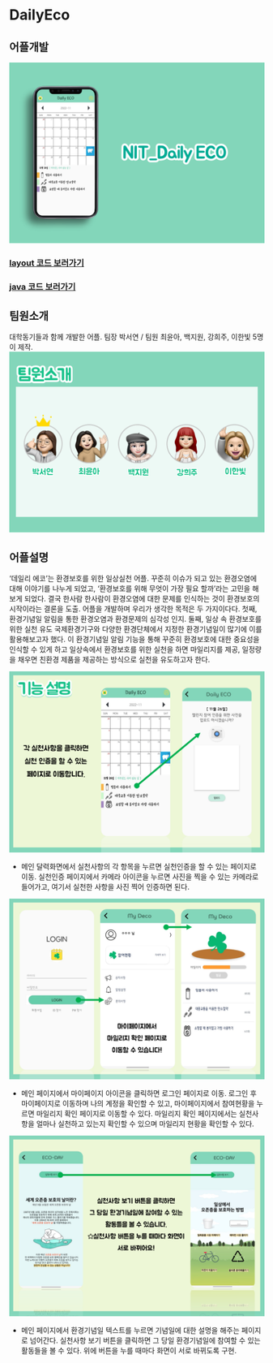 # DailyEco

## 어플개발
<img width="" height="" src="./img/슬라이드1.PNG"></img>
### [layout 코드 보러가기](https://github.com/99qkrtjdus/DailyEco/tree/main/%EC%BD%94%EB%93%9C/app/src/main/res/layout)
### [java 코드 보러가기](https://github.com/99qkrtjdus/DailyEco/tree/main/%EC%BD%94%EB%93%9C/app/src/main/java/com/example/sample)

## 팀원소개
대학동기들과 함께 개발한 어플.
팀장 박서연 / 팀원 최윤아, 백지원, 강희주, 이한빛 5명이 제작.
<img width="" height="" src="./img/슬라이드3.PNG"></img>


## 어플설명
‘데일리 에코’는 환경보호를 위한 일상실천 어플.
꾸준히 이슈가 되고 있는 환경오염에 대해 이야기를 나누게 되었고, ‘환경보호를 위해 무엇이 가장 필요 할까’라는 고민을 해보게 되었다. 
결국 한사람 한사람이 환경오염에 대한 문제를 인식하는 것이 환경보호의 시작이라는 결론을 도출. 
어플을 개발하며 우리가 생각한 목적은 두 가지이다다.
첫째, 환경기념일 알림을 통한 환경오염과 환경문제의 심각성 인지.
둘째, 일상 속 환경보호를 위한 실천 유도
국제환경기구와 다양한 환경단체에서 지정한 환경기념일이 많기에 이를 활용해보고자 했다. 
이 환경기념일 알림 기능을 통해 꾸준히 환경보호에 대한 중요성을 인식할 수 있게 하고
일상속에서 환경보호를 위한 실천을 하면 마일리지를 제공, 일정량을 채우면 친환경 제품을 제공하는 방식으로 실천을 유도하고자 한다.

<img width="" height="" src="./img/슬라이드7.PNG"></img>
- 메인 달력화면에서 실천사항의 각 항목을 누르면 실천인증을 할 수 있는 페이지로 이동. 실천인증 페이지에서 카메라 아이콘을 누르면 사진을 찍을 수 있는 카메라로 들어가고, 여기서 실천한 사항을 사진 찍어 인증하면 된다.

<img width="" height="" src="./img/슬라이드8.PNG"></img>
- 메인 페이지에서 마이페이지 아이콘을 클릭하면 로그인 페이지로 이동. 로그인 후 마이페이지로 이동하며 나의 계정을 확인할 수 있고, 마이페이지에서 참여현황을 누르면 마일리지 확인 페이지로 이동할 수 있다. 마일리지 확인 페이지에서는 실천사항을 얼마나 실천하고 있는지 확인할 수 있으며 마일리지 현황을 확인할 수 있다.

<img width="" height="" src="./img/슬라이드9.PNG"></img>
- 메인 페이지에서 환경기념일 텍스트를 누르면 기념일에 대한 설명을 해주는 페이지로 넘어간다. 실천사항 보기 버튼을 클릭하면 그 당일 환경기념일에 참여할 수 있는 활동들을 볼 수 있다. 위에 버튼을 누를 때마다 화면이 서로 바뀌도록 구현.
